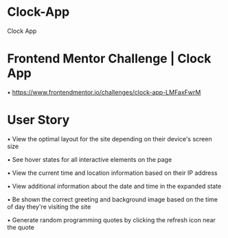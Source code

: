 # Clock-App
Clock App



# Frontend Mentor Challenge | Clock App
  
  • https://www.frontendmentor.io/challenges/clock-app-LMFaxFwrM 

# User Story

  • View the optimal layout for the site depending on their device's screen size

  • See hover states for all interactive elements on the page

  • View the current time and location information based on their IP address

  • View additional information about the date and time in the expanded state

  • Be shown the correct greeting and background image based on the time of day they're visiting the site

  • Generate random programming quotes by clicking the refresh icon near the quote

